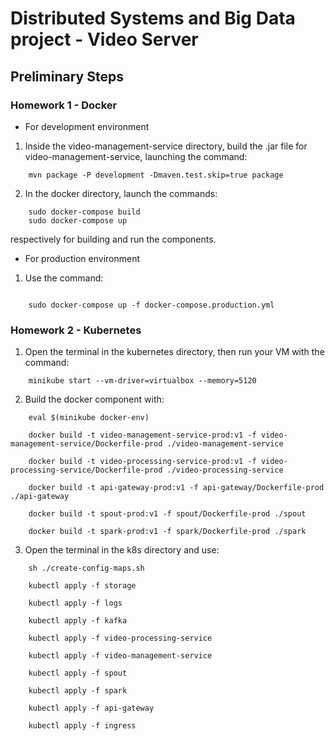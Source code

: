 # Distributed Systems and Big Data project - Video Server


## Preliminary Steps
### Homework 1 - Docker

- For development environment 

1. Inside the video-management-service directory, build the
 .jar file for video-management-service, launching the command:

```
	mvn package -P development -Dmaven.test.skip=true package
```

2. In the docker directory, launch the commands:
```
	sudo docker-compose build
	sudo docker-compose up
```

respectively for building and run the components.

- For production environment 

1. Use the command:
```

	sudo docker-compose up -f docker-compose.production.yml
```

### Homework 2 - Kubernetes

1. Open the terminal in the kubernetes directory, then run 
your VM with the command:
```
	minikube start --vm-driver=virtualbox --memory=5120
```

2. Build the docker component with:
```
	eval $(minikube docker-env)

	docker build -t video-management-service-prod:v1 -f video-management-service/Dockerfile-prod ./video-management-service

	docker build -t video-processing-service-prod:v1 -f video-processing-service/Dockerfile-prod ./video-processing-service

	docker build -t api-gateway-prod:v1 -f api-gateway/Dockerfile-prod ./api-gateway

	docker build -t spout-prod:v1 -f spout/Dockerfile-prod ./spout

	docker build -t spark-prod:v1 -f spark/Dockerfile-prod ./spark
```

3. Open the terminal in the k8s directory and use:
```
	sh ./create-config-maps.sh

	kubectl apply -f storage

	kubectl apply -f logs

	kubectl apply -f kafka

	kubectl apply -f video-processing-service

	kubectl apply -f video-management-service

	kubectl apply -f spout

	kubectl apply -f spark

	kubectl apply -f api-gateway

	kubectl apply -f ingress
```

